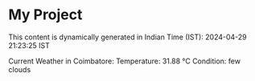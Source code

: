 # My Project

This content is dynamically generated in Indian Time (IST): 2024-04-29 21:23:25 IST


Current Weather in Coimbatore:
Temperature: 31.88 °C
Condition: few clouds
